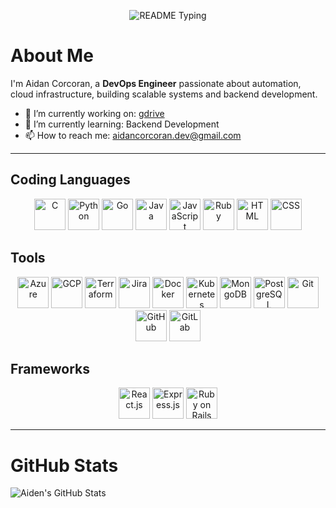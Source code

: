 <p align="center">
  <img src="https://readme-typing-svg.demolab.com/?lines=Hello+user%F0%9F%99%8B%E2%80%8D%E2%99%82%EF%B8%8F;Welcome+to+my+GitHub+profile!;My+name+is+Aidan+Corcoran;&font=Consolas&color=50C878&size=22&center=true&width=800&height=50&duration=2900&pause=1000" alt="README Typing">
</p>

# About Me
I'm Aidan Corcoran, a **DevOps Engineer** passionate about automation, cloud infrastructure, building scalable systems and backend development.

- 🔭 I’m currently working on: [gdrive](https://github.com/aidancorcoran/gdrive)
- 🌱 I’m currently learning: Backend Development
- 📫 How to reach me: aidancorcoran.dev@gmail.com

---

## Coding Languages
<p align="center">
  <img src="https://cdn.jsdelivr.net/gh/devicons/devicon/icons/c/c-original.svg" alt="C" width="50" height="50"/>
  <img src="https://cdn.jsdelivr.net/gh/devicons/devicon/icons/python/python-original.svg" alt="Python" width="50" height="50"/>
  <img src="https://cdn.jsdelivr.net/gh/devicons/devicon/icons/go/go-original.svg" alt="Go" width="50" height="50"/>
  <img src="https://cdn.jsdelivr.net/gh/devicons/devicon/icons/java/java-original.svg" alt="Java" width="50" height="50"/>
  <img src="https://cdn.jsdelivr.net/gh/devicons/devicon/icons/javascript/javascript-original.svg" alt="JavaScript" width="50" height="50"/>
  <img src="https://cdn.jsdelivr.net/gh/devicons/devicon/icons/ruby/ruby-original.svg" alt="Ruby" width="50" height="50"/>
  <img src="https://cdn.jsdelivr.net/gh/devicons/devicon/icons/html5/html5-original.svg" alt="HTML" width="50" height="50"/>
  <img src="https://cdn.jsdelivr.net/gh/devicons/devicon/icons/css3/css3-original.svg" alt="CSS" width="50" height="50"/>
</p>

## Tools
<p align="center">
  <img src="https://cdn.jsdelivr.net/gh/devicons/devicon/icons/azure/azure-original.svg" alt="Azure" width="50" height="50"/>
  <img src="https://cdn.jsdelivr.net/gh/devicons/devicon/icons/googlecloud/googlecloud-original.svg" alt="GCP" width="50" height="50"/>
  <img src="https://cdn.jsdelivr.net/gh/devicons/devicon/icons/terraform/terraform-original.svg" alt="Terraform" width="50" height="50"/>
  <img src="https://cdn.jsdelivr.net/gh/devicons/devicon/icons/jira/jira-original.svg" alt="Jira" width="50" height="50"/>
  <img src="https://cdn.jsdelivr.net/gh/devicons/devicon/icons/docker/docker-original.svg" alt="Docker" width="50" height="50"/>
  <img src="https://cdn.jsdelivr.net/gh/devicons/devicon/icons/kubernetes/kubernetes-plain.svg" alt="Kubernetes" width="50" height="50"/>
  <img src="https://cdn.jsdelivr.net/gh/devicons/devicon/icons/mongodb/mongodb-original.svg" alt="MongoDB" width="50" height="50"/>
  <img src="https://cdn.jsdelivr.net/gh/devicons/devicon/icons/postgresql/postgresql-original.svg" alt="PostgreSQL" width="50" height="50"/>
  <img src="https://cdn.jsdelivr.net/gh/devicons/devicon/icons/git/git-original.svg" alt="Git" width="50" height="50"/>
  <img src="https://cdn.jsdelivr.net/gh/devicons/devicon/icons/github/github-original.svg" alt="GitHub" width="50" height="50"/>
  <img src="https://cdn.jsdelivr.net/gh/devicons/devicon/icons/gitlab/gitlab-original.svg" alt="GitLab" width="50" height="50"/>
</p>

## Frameworks
<p align="center">
  <img src="https://cdn.jsdelivr.net/gh/devicons/devicon/icons/react/react-original.svg" alt="React.js" width="50" height="50"/>
  <img src="https://cdn.jsdelivr.net/gh/devicons/devicon/icons/express/express-original.svg" alt="Express.js" width="50" height="50"/>
  <img src="https://cdn.jsdelivr.net/gh/devicons/devicon/icons/rails/rails-original-wordmark.svg" alt="Ruby on Rails" width="50" height="50"/>
</p>

---

# GitHub Stats

![Aiden's GitHub Stats](https://github-readme-stats.vercel.app/api?username=aidancorcoran&show_icons=true&theme=radical)
